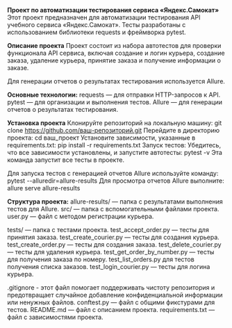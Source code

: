 **Проект по автоматизации тестирования сервиса «Яндекс.Самокат»**
Этот проект предназначен для автоматизации тестирования API учебного сервиса «Яндекс.Самокат». 
Тесты разработаны с использованием библиотеки requests и фреймворка pytest.

**Описание проекта**
Проект состоит из набора автотестов для проверки функционала API сервиса, 
включая создание и логин курьера, создание заказа, удаление курьера, принятие заказа и получение информации о заказе.

Для генерации отчетов о результатах тестирования используется Allure.

**Основные технологии:**
requests — для отправки HTTP-запросов к API.
pytest — для организации и выполнения тестов.
Allure — для генерации отчетов о результатах тестирования.

**Установка проекта**
Клонируйте репозиторий на локальную машину:
git clone https://github.com/ваш-репозиторий.git
Перейдите в директорию проекта:
cd ваш_проект
Установите зависимости, указанные в requirements.txt:
pip install -r requirements.txt
Запуск тестов: Убедитесь, что все зависимости установлены, и запустите автотесты:
pytest -v
Эта команда запустит все тесты в проекте.

Для запуска тестов с генерацией отчетов Allure используйте команду:
pytest --alluredir=allure-results
Для просмотра отчетов Allure выполните:
allure serve allure-results

**Структура проекта:**
allure-results/ — папка с результатами выполнения тестов для Allure.
src/ — папка с вспомогательными файлами проекта.
user.py — файл с методом регистрации курьера.

tests/ — папка с тестами проекта.
test_accept_order.py — тесты для принятия заказа.
test_create_courier.py — тесты для создания курьера.
test_create_order.py — тесты для создания заказа.
test_delete_courier.py — тесты для удаления курьера.
test_get_order_by_number.py — тесты для получения заказа по номеру.
test_list_orders.py для тестов получения списка заказов.
test_login_courier.py — тесты для логина курьера.

.gitignore - этот файл помогает поддерживать чистоту репозитория и предотвращает 
случайное добавление конфиденциальной информации или ненужных файлов.
conftest.py — файл с общими фикстурами для тестов.
README.md — файл с описанием проекта.
requirements.txt — файл с зависимостями проекта.